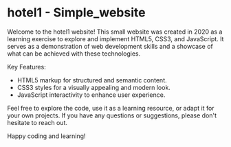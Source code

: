 # hotel1 - Simple_website

Welcome to the hotel1 website! This small website was created in 2020 as a learning exercise to explore and implement HTML5, CSS3, and JavaScript. It serves as a demonstration of web development skills and a showcase of what can be achieved with these technologies.

Key Features:
- HTML5 markup for structured and semantic content.
- CSS3 styles for a visually appealing and modern look.
- JavaScript interactivity to enhance user experience.

Feel free to explore the code, use it as a learning resource, or adapt it for your own projects. If you have any questions or suggestions, please don't hesitate to reach out.

Happy coding and learning!

